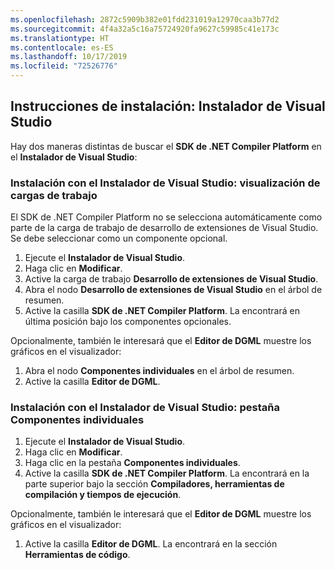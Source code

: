 ```yaml
---
ms.openlocfilehash: 2872c5909b382e01fdd231019a12970caa3b77d2
ms.sourcegitcommit: 4f4a32a5c16a75724920fa9627c59985c41e173c
ms.translationtype: HT
ms.contentlocale: es-ES
ms.lasthandoff: 10/17/2019
ms.locfileid: "72526776"
---
```

## <a name="installation-instructions---visual-studio-installer"></a>Instrucciones de instalación: Instalador de Visual Studio

Hay dos maneras distintas de buscar el **SDK de .NET Compiler Platform** en el **Instalador de Visual Studio**:

### <a name="install-using-the-visual-studio-installer---workloads-view"></a>Instalación con el Instalador de Visual Studio: visualización de cargas de trabajo

El SDK de .NET Compiler Platform no se selecciona automáticamente como parte de la carga de trabajo de desarrollo de extensiones de Visual Studio. Se debe seleccionar como un componente opcional.

1. Ejecute el **Instalador de Visual Studio**.
1. Haga clic en **Modificar**.
1. Active la carga de trabajo **Desarrollo de extensiones de Visual Studio**.
1. Abra el nodo **Desarrollo de extensiones de Visual Studio** en el árbol de resumen.
1. Active la casilla **SDK de .NET Compiler Platform**. La encontrará en última posición bajo los componentes opcionales.

Opcionalmente, también le interesará que el **Editor de DGML** muestre los gráficos en el visualizador:

1. Abra el nodo **Componentes individuales** en el árbol de resumen.
1. Active la casilla **Editor de DGML**.

### <a name="install-using-the-visual-studio-installer---individual-components-tab"></a>Instalación con el Instalador de Visual Studio: pestaña Componentes individuales

1. Ejecute el **Instalador de Visual Studio**.
1. Haga clic en **Modificar**.
1. Haga clic en la pestaña **Componentes individuales**.
1. Active la casilla **SDK de .NET Compiler Platform**. La encontrará en la parte superior bajo la sección **Compiladores, herramientas de compilación y tiempos de ejecución**.

Opcionalmente, también le interesará que el **Editor de DGML** muestre los gráficos en el visualizador:

1. Active la casilla **Editor de DGML**. La encontrará en la sección **Herramientas de código**.
